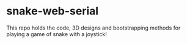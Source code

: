 # snake-web-serial
This repo holds the code, 3D designs and bootstrapping methods for playing a game of snake with a joystick! 
